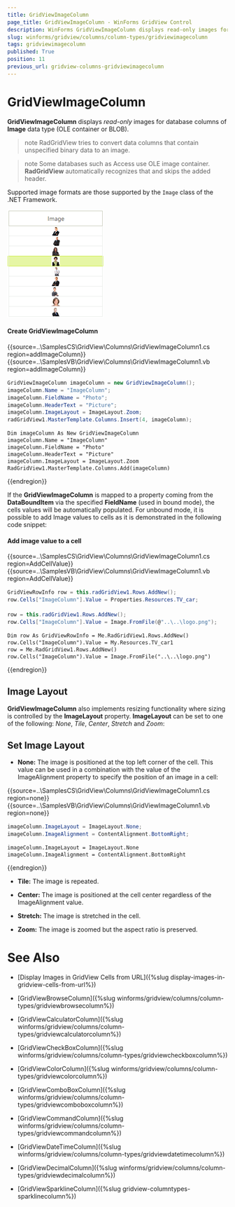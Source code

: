 ```yaml
---
title: GridViewImageColumn
page_title: GridViewImageColumn - WinForms GridView Control
description: WinForms GridViewImageColumn displays read-only images for database columns of image data. 
slug: winforms/gridview/columns/column-types/gridviewimagecolumn
tags: gridviewimagecolumn
published: True
position: 11
previous_url: gridview-columns-gridviewimagecolumn
---
```


# GridViewImageColumn

__GridViewImageColumn__ displays *read-only* images for database columns of **Image** data type (OLE container or BLOB). 

>note RadGridView tries to convert data columns that contain unspecified binary data to an image.
>

>note Some databases such as Access use OLE image container. **RadGridView** automatically recognizes that and skips the added header.
>

Supported image formats are those supported by the `Image` class of the .NET Framework. 

![gridview-columns-gridviewimagecolumn 001](images/gridview-columns-gridviewimagecolumn001.png)

#### Create GridViewImageColumn

{{source=..\SamplesCS\GridView\Columns\GridViewImageColumn1.cs region=addImageColumn}} 
{{source=..\SamplesVB\GridView\Columns\GridViewImageColumn1.vb region=addImageColumn}} 

````C#
GridViewImageColumn imageColumn = new GridViewImageColumn();
imageColumn.Name = "ImageColumn";
imageColumn.FieldName = "Photo";
imageColumn.HeaderText = "Picture";
imageColumn.ImageLayout = ImageLayout.Zoom;           
radGridView1.MasterTemplate.Columns.Insert(4, imageColumn);

````
````VB.NET
Dim imageColumn As New GridViewImageColumn
imageColumn.Name = "ImageColumn"
imageColumn.FieldName = "Photo"
imageColumn.HeaderText = "Picture"
imageColumn.ImageLayout = ImageLayout.Zoom
RadGridView1.MasterTemplate.Columns.Add(imageColumn)

````

{{endregion}} 

If the **GridViewImageColumn** is mapped to a property coming from the **DataBoundItem** via the specified **FieldName** (used in bound mode), the cells values will be automatically populated. For unbound mode, it is possible to add Image values to cells as it is demonstrated in the following code snippet:

#### Add image value to a cell

{{source=..\SamplesCS\GridView\Columns\GridViewImageColumn1.cs region=AddCellValue}} 
{{source=..\SamplesVB\GridView\Columns\GridViewImageColumn1.vb region=AddCellValue}} 

````C#
GridViewRowInfo row = this.radGridView1.Rows.AddNew();
row.Cells["ImageColumn"].Value = Properties.Resources.TV_car;

row = this.radGridView1.Rows.AddNew();
row.Cells["ImageColumn"].Value = Image.FromFile(@"..\..\logo.png");

````
````VB.NET
Dim row As GridViewRowInfo = Me.RadGridView1.Rows.AddNew()
row.Cells("ImageColumn").Value = My.Resources.TV_car1
row = Me.RadGridView1.Rows.AddNew()
row.Cells("ImageColumn").Value = Image.FromFile("..\..\logo.png")

````

{{endregion}} 

## Image Layout

__GridViewImageColumn__ also implements resizing functionality where sizing is controlled by the __ImageLayout__ property. __ImageLayout__ can be set to one of the following: *None*, *Tile*, *Center*, *Stretch* and *Zoom*:

## Set Image Layout

* __None:__ The image is positioned at the top left corner of the cell. This value can be used in a combination with the value of the ImageAlignment property to specify the position of an image in a cell:

{{source=..\SamplesCS\GridView\Columns\GridViewImageColumn1.cs region=none}} 
{{source=..\SamplesVB\GridView\Columns\GridViewImageColumn1.vb region=none}} 

````C#
imageColumn.ImageLayout = ImageLayout.None;
imageColumn.ImageAlignment = ContentAlignment.BottomRight;

````
````VB.NET
imageColumn.ImageLayout = ImageLayout.None
imageColumn.ImageAlignment = ContentAlignment.BottomRight

````

{{endregion}} 

* __Tile:__ The image is repeated.

* __Center:__ The image is positioned at the cell center regardless of the ImageAlignment value.

* __Stretch:__  The image is stretched in the cell.

* __Zoom:__ The image is zoomed but the aspect ratio is preserved.


# See Also

* [Display Images in GridView Cells from URL]({%slug display-images-in-gridview-cells-from-url%})

* [GridViewBrowseColumn]({%slug winforms/gridview/columns/column-types/gridviewbrowsecolumn%})

* [GridViewCalculatorColumn]({%slug winforms/gridview/columns/column-types/gridviewcalculatorcolumn%})

* [GridViewCheckBoxColumn]({%slug winforms/gridview/columns/column-types/gridviewcheckboxcolumn%})

* [GridViewColorColumn]({%slug winforms/gridview/columns/column-types/gridviewcolorcolumn%})

* [GridViewComboBoxColumn]({%slug winforms/gridview/columns/column-types/gridviewcomboboxcolumn%})

* [GridViewCommandColumn]({%slug winforms/gridview/columns/column-types/gridviewcommandcolumn%})

* [GridViewDateTimeColumn]({%slug winforms/gridview/columns/column-types/gridviewdatetimecolumn%})

* [GridViewDecimalColumn]({%slug winforms/gridview/columns/column-types/gridviewdecimalcolumn%})

* [GridViewSparklineColumn]({%slug gridview-columntypes-sparklinecolumn%})

